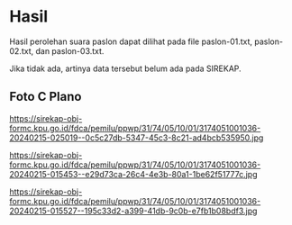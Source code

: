 # Hasil

Hasil perolehan suara paslon dapat dilihat pada file paslon-01.txt, paslon-02.txt, dan paslon-03.txt.

Jika tidak ada, artinya data tersebut belum ada pada SIREKAP.

## Foto C Plano

https://sirekap-obj-formc.kpu.go.id/fdca/pemilu/ppwp/31/74/05/10/01/3174051001036-20240215-025019--0c5c27db-5347-45c3-8c21-ad4bcb535950.jpg

https://sirekap-obj-formc.kpu.go.id/fdca/pemilu/ppwp/31/74/05/10/01/3174051001036-20240215-015453--e29d73ca-26c4-4e3b-80a1-1be62f51777c.jpg

https://sirekap-obj-formc.kpu.go.id/fdca/pemilu/ppwp/31/74/05/10/01/3174051001036-20240215-015527--195c33d2-a399-41db-9c0b-e7fb1b08bdf3.jpg
